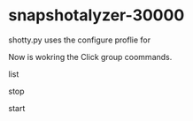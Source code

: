 # snapshotalyzer-30000

shotty.py uses the configure proflie for


Now is wokring the Click group coommands. 

list 

stop 

start 

